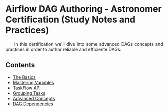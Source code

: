 # Airflow DAG Authoring - Astronomer Certification (Study Notes and Practices)

<p align="justify">
&ensp;&ensp;&ensp;&ensp;In this certification we'll dive into some advanced DAGs concepts and practices in order to author reliable and efficiente DAGs.
</p>

## Contents
- [The Basics](/dag_authoring/study-notes/basics.md)
- [Mastering Variables](/dag_authoring/study-notes/variables.md)
- [TaskFlow API](/dag_authoring/study-notes/taskflow.md)
- [Grouping Tasks](/dag_authoring/study-notes/grouping.md)
- [Advanced Concepts](/dag_authoring/study-notes/advancing.md)
- [DAG Dependencies](/dag_authoring/study-notes/dag_dependencies.md)
